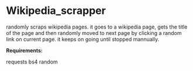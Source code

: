# Wikipedia_scrapper
randomly scraps wikipedia pages. 
it goes to a wikipedia page, gets the title of the page and then randomly moved to next page by clicking a random link on current page. 
it keeps on going until stopped mannually.

**Requirements:**

requests
bs4
random


